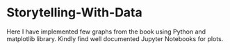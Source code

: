 # Storytelling-With-Data
Here I have implemented few graphs from the book using Python and matplotlib library. Kindly find well documented Jupyter Notebooks for plots.
